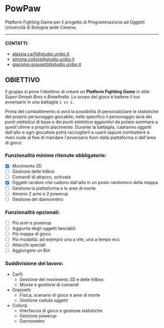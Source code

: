 # PowPaw

Platform Fighting Game per il progetto di Programmazione ad Oggetti Università di Bologna sede Cesena.

---

#### CONTATTI:

- alessia.carfi@studio.unibo.it
- simone.collora@studio.unibo.it
- giacomo.grassetti@studio.unibo.it

## OBIETTIVO

Il gruppo si pone l'obiettivo di creare un **Platform Fighting Game** in stile _Super Smash Bros_ o _Brawlhalla_. Lo scopo del gioco è battere il tuo avversario in una battaglia `1 vs 1`.

Prima del combattimento si avrà la possibilità di personalizzare le statistiche del proprio personaggio giocabile; nello specifico il personaggio avrà dei _punti statistica_ di base e dei _punti statistica aggiuntivi_ da potere sommare a quest'ultime a proprio piacimento.
Durante la battaglia, cadranno _oggetti_ dall'alto e ogni giocatore potrà raccoglierli e usarli oppure combattere a mani nude al fine di mandare l'avversario fuori dalla piattaforma o dall'area di gioco.

### Funzionalità minime ritenute obbligatorie:

- [x] Movimento 2D
- [ ] Gestione delle hitbox
- [ ] Comandi di attacco, schivata
- [x] Oggetti random che cadono dall'alto in un posto randomico della mappa
- [ ] Gestione la piattaforma e le aree di morte
- [ ] Almeno 2 armi e 2 powerup
- [ ] Gestione del dannometro

### Funzionalità opzionali:

- [ ] Più armi e powerup
- [ ] Aggiunta degli oggetti lanciabili
- [ ] Più mappe di gioco
- [ ] Più modalità: ad esempio una a vite, una a tempo ecc
- [ ] Attacchi speciali
- [ ] Aggiungere un Bot

### Suddivisione del lavoro:

- Carfì:
  - Gestione del movimento 2D e delle hitbox
  - Mosse e gestione di comandi
- Grassetti:
  - Fisica, scenario di gioco e aree di morte
  - Gestione caduta oggetti
- Collorà:
  - Interfaccia di gioco e gestione statistiche
  - Gestione powerup
  - Dannometro
